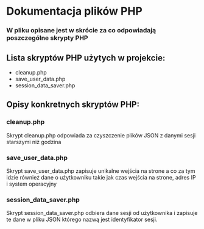 # Dokumentacja plików PHP
### W pliku opisane jest w skrócie za co odpowiadają poszczególne skrypty PHP

## Lista skryptów PHP użytych w projekcie:
- cleanup.php 
- save_user_data.php
- session_data_saver.php

## Opisy konkretnych skryptów PHP:

### cleanup.php
Skrypt cleanup.php odpowiada za czyszczenie plików JSON z danymi sesji starszymi niż godzina
### save_user_data.php
Skrypt save_user_data.php zapisuje unikalne wejścia na strone a co za tym idzie również dane o użytkowniku takie jak czas wejścia na strone, adres IP i system operacyjny
### session_data_saver.php
Skrypt session_data_saver.php odbiera dane sesji od użytkownika i zapisuje te dane w pliku JSON którego nazwą jest identyfikator sesji.